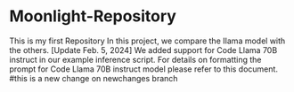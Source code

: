 # Moonlight-Repository
This is my first Repository
In this project, we compare the IIama model with the others.
[Update Feb. 5, 2024] We added support for Code Llama 70B instruct in our example inference script. For details on formatting the prompt for Code Llama 70B instruct model please refer to this document.
#this is a new change on newchanges branch
